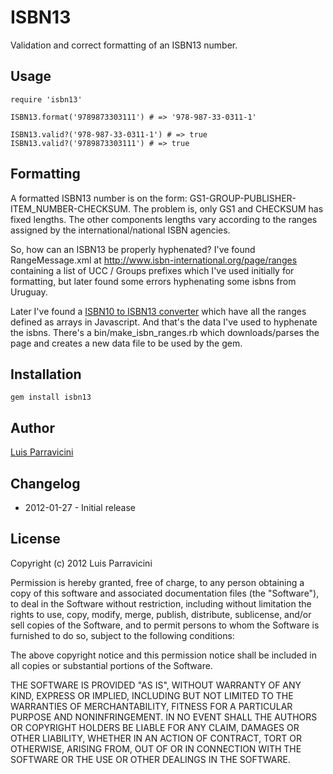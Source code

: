 # ISBN13

Validation and correct formatting of an ISBN13 number.

## Usage

    require 'isbn13'

    ISBN13.format('9789873303111') # => '978-987-33-0311-1'

    ISBN13.valid?('978-987-33-0311-1') # => true
    ISBN13.valid?('9789873303111') # => true


## Formatting

A formatted ISBN13 number is on the form: GS1-GROUP-PUBLISHER-ITEM_NUMBER-CHECKSUM. The problem is, only GS1 and CHECKSUM has fixed lengths. The other components lengths vary according to the ranges assigned by the international/national ISBN agencies.

So, how can an ISBN13 be properly hyphenated? I've found RangeMessage.xml at http://www.isbn-international.org/page/ranges containing a list of UCC / Groups prefixes which I've used initially for formatting, but later found some errors hyphenating some isbns from Uruguay.

Later I've found a [ISBN10 to ISBN13 converter](http://www.isbn-international.org/ia/isbncvt) which have all the ranges defined as arrays in Javascript. And that's the data I've used to hyphenate the isbns. There's a bin/make_isbn_ranges.rb which downloads/parses the page and creates a new data file to be used by the gem.

## Installation

    gem install isbn13

## Author

[Luis Parravicini](mailto:lparravi@gmail.com)

## Changelog

* 2012-01-27 - Initial release

## License

Copyright (c) 2012 Luis Parravicini

Permission is hereby granted, free of charge, to any person obtaining a copy of
this software and associated documentation files (the "Software"), to deal in
the Software without restriction, including without limitation the rights to
use, copy, modify, merge, publish, distribute, sublicense, and/or sell copies of
the Software, and to permit persons to whom the Software is furnished to do so,
subject to the following conditions:

The above copyright notice and this permission notice shall be included in all
copies or substantial portions of the Software.

THE SOFTWARE IS PROVIDED "AS IS", WITHOUT WARRANTY OF ANY KIND, EXPRESS OR
IMPLIED, INCLUDING BUT NOT LIMITED TO THE WARRANTIES OF MERCHANTABILITY, FITNESS
FOR A PARTICULAR PURPOSE AND NONINFRINGEMENT. IN NO EVENT SHALL THE AUTHORS OR
COPYRIGHT HOLDERS BE LIABLE FOR ANY CLAIM, DAMAGES OR OTHER LIABILITY, WHETHER
IN AN ACTION OF CONTRACT, TORT OR OTHERWISE, ARISING FROM, OUT OF OR IN
CONNECTION WITH THE SOFTWARE OR THE USE OR OTHER DEALINGS IN THE SOFTWARE.
